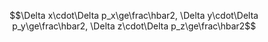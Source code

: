 $$\Delta x\cdot\Delta p_x\ge\frac\hbar2, \Delta y\cdot\Delta p_y\ge\frac\hbar2, \Delta z\cdot\Delta p_z\ge\frac\hbar2$$
